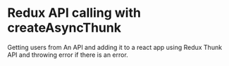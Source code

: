 # Redux API calling with createAsyncThunk

Getting users from An API and adding it to a react app using Redux Thunk API and throwing error if there is an error.